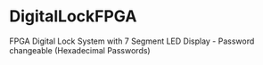# DigitalLockFPGA
FPGA Digital Lock System with 7 Segment LED Display - Password changeable (Hexadecimal Passwords) 
